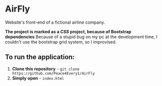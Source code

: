 # AirFly
Website's front-end of a fictional airline company.

**The project is marked as a _CSS_ project, because of Bootstrap dependencies**
Because of a stupid bug on my pc at the development time, I couldn't use the bootstrap grid system, so I improvised.

## To run the application:
1. **Clone this repository** - `git clone https://github.com/Peace4Every1/AirFly`
2. **Simply open** - `index.html`
